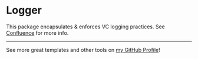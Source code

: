 # Logger

This package encapsulates & enforces VC logging practices. See
[Confluence](https://veterancrowdnetwork.atlassian.net/wiki/spaces/TECH/pages/4653057/Logging)
for more info.

---

See more great templates and other tools on
[my GitHub Profile](https://github.com/karmaniverous)!
